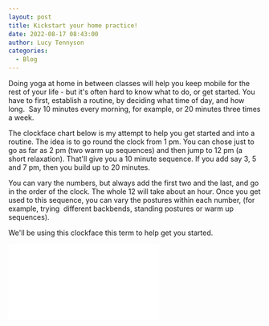 ```yaml
---
layout: post
title: Kickstart your home practice!
date: 2022-08-17 08:43:00
author: Lucy Tennyson
categories:
  - Blog
---
```

Doing yoga at home in between classes will help you keep mobile for the rest of your life - but it's often hard to know what to do, or get started. You have to first, establish a routine, by deciding what time of day, and how long.&nbsp; Say 10 minutes every morning, for example, or 20 minutes three times a week.

The clockface chart below is my attempt to help you get started and into a routine. The idea is to go round the clock from 1 pm. You can chose just to go as far as 2 pm (two warm up sequences) and then jump to 12 pm (a short relaxation). That'll give you a 10 minute sequence. If you add say 3, 5 and 7 pm, then you build up to 20 minutes.

You can vary the numbers, but always add the first two and the last, and go in the order of the clock. The whole 12 will take about an hour. Once you get used to this sequence, you can vary the postures within each number, (for example, trying&nbsp; different backbends, standing postures or warm up sequences).

We'll be using this clockface this term to help get you started.

![](/uploads/yogaclockface.pdf)

&nbsp;